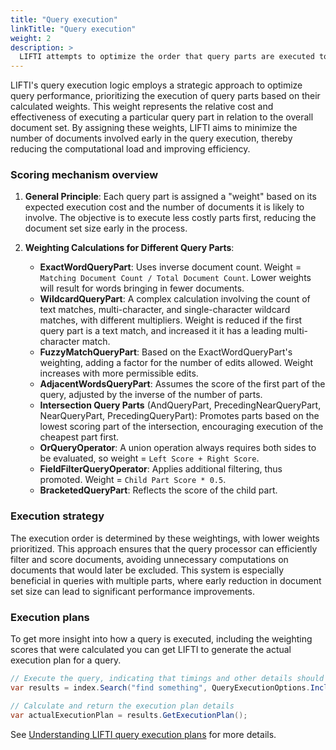 ```yaml
---
title: "Query execution"
linkTitle: "Query execution"
weight: 2
description: >
  LIFTI attempts to optimize the order that query parts are executed to make queries as efficient as possible.
---
```


LIFTI's query execution logic employs a strategic approach to optimize query performance, prioritizing the execution of query parts based on their calculated weights. 
This weight represents the relative cost and effectiveness of executing a particular query part in relation to the overall document set. By assigning these weights, 
LIFTI aims to minimize the number of documents involved early in the query execution, thereby reducing the computational load and improving efficiency.

### Scoring mechanism overview

1. **General Principle**: Each query part is assigned a "weight" based on its expected execution cost and the number of documents it is likely to involve. 
The objective is to execute less costly parts first, reducing the document set size early in the process.

2. **Weighting Calculations for Different Query Parts**:
    - **ExactWordQueryPart**: Uses inverse document count. Weight = `Matching Document Count / Total Document Count`. Lower weights will result for words bringing in fewer documents.
    - **WildcardQueryPart**: A complex calculation involving the count of text matches, multi-character, and single-character wildcard matches, with different multipliers. Weight is reduced if the first query part is a text match, and increased it it has a leading multi-character match.
    - **FuzzyMatchQueryPart**: Based on the ExactWordQueryPart's weighting, adding a factor for the number of edits allowed. Weight increases with more permissible edits.
    - **AdjacentWordsQueryPart**: Assumes the score of the first part of the query, adjusted by the inverse of the number of parts.
    - **Intersection Query Parts** (AndQueryPart, PrecedingNearQueryPart, NearQueryPart, PrecedingQueryPart): Promotes parts based on the lowest scoring part of the intersection, encouraging execution of the cheapest part first.
    - **OrQueryOperator**: A union operation always requires both sides to be evaluated, so weight = `Left Score + Right Score`.
    - **FieldFilterQueryOperator**: Applies additional filtering, thus promoted. Weight = `Child Part Score * 0.5`.
    - **BracketedQueryPart**: Reflects the score of the child part.

### Execution strategy

The execution order is determined by these weightings, with lower weights prioritized. This approach ensures that the query processor can efficiently 
filter and score documents, avoiding unnecessary computations on documents that would later be excluded. This system is especially beneficial in queries with multiple parts, 
where early reduction in document set size can lead to significant performance improvements.

### Execution plans

To get more insight into how a query is executed, including the weighting scores that were calculated you can get LIFTI to generate the actual execution plan for a query.

``` csharp
// Execute the query, indicating that timings and other details should be included
var results = index.Search("find something", QueryExecutionOptions.IncludeExecutionPlan);

// Calculate and return the execution plan details
var actualExecutionPlan = results.GetExecutionPlan();
```

See [Understanding LIFTI query execution plans](./understanding-query-plan) for more details.